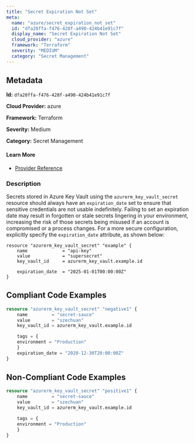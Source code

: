 ```yaml
---
title: "Secret Expiration Not Set"
meta:
  name: "azure/secret_expiration_not_set"
  id: "dfa20ffa-f476-428f-a490-424b41e91c7f"
  display_name: "Secret Expiration Not Set"
  cloud_provider: "azure"
  framework: "Terraform"
  severity: "MEDIUM"
  category: "Secret Management"
---
```

## Metadata

**Id:** `dfa20ffa-f476-428f-a490-424b41e91c7f`

**Cloud Provider:** azure

**Framework:** Terraform

**Severity:** Medium

**Category:** Secret Management

#### Learn More

 - [Provider Reference](https://registry.terraform.io/providers/hashicorp/azurerm/latest/docs/resources/key_vault_secret)

### Description

 Secrets stored in Azure Key Vault using the `azurerm_key_vault_secret` resource should always have an `expiration_date` set to ensure that sensitive credentials are not usable indefinitely. Failing to set an expiration date may result in forgotten or stale secrets lingering in your environment, increasing the risk of those secrets being misused if an account is compromised or a process changes. For a more secure configuration, explicitly specify the `expiration_date` attribute, as shown below:

```
resource "azurerm_key_vault_secret" "example" {
    name             = "api-key"
    value            = "supersecret"
    key_vault_id     = azurerm_key_vault.example.id

    expiration_date  = "2025-01-01T00:00:00Z"
}
```


## Compliant Code Examples
```terraform
resource "azurerm_key_vault_secret" "negative1" {
    name         = "secret-sauce"
    value        = "szechuan"
    key_vault_id = azurerm_key_vault.example.id

    tags = {
    environment = "Production"
    }
    expiration_date = "2020-12-30T20:00:00Z"
}
```
## Non-Compliant Code Examples
```terraform
resource "azurerm_key_vault_secret" "positive1" {
    name         = "secret-sauce"
    value        = "szechuan"
    key_vault_id = azurerm_key_vault.example.id

    tags = {
    environment = "Production"
    }
}
```